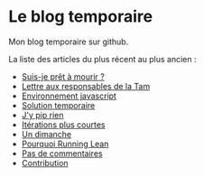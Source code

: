 # Le blog temporaire

Mon blog temporaire sur github.

La liste des articles du plus récent au plus ancien :

* [Suis-je prêt à mourir ?](/articles/suis-je-pret-a-mourir.md)
* [Lettre aux responsables de la Tam](/articles/lettre-aux-responsables-tam.md)
* [Environnement javascript](/articles/environnement-javascript.md)
* [Solution temporaire](/articles/solution-temporaire.md)
* [J'y pip rien](/articles/j-y-pip-rien.md)
* [Itérations plus courtes](/articles/iteration-plus-courtes.md)
* [Un dimanche](/articles/un-dimanche.md)
* [Pourquoi Running Lean](/articles/pourquoi-running-lean.md)
* [Pas de commentaires](/articles/pas-de-commentaires.md)
* [Contribution](/articles/contribution.md)
